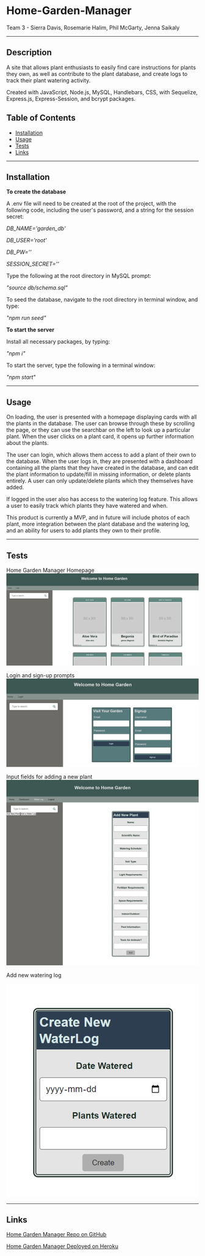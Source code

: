 # Home-Garden-Manager

Team 3 - Sierra Davis, Rosemarie Halim, Phil McGarty, Jenna Saikaly

---

## Description

A site that allows plant enthusiasts to easily find care instructions for plants they own, as well as contribute to the plant database, and create logs to track their plant watering activity.

Created with JavaScript, Node.js, MySQL, Handlebars, CSS, with Sequelize, Express.js, Express-Session, and bcrypt packages.

## Table of Contents
* [Installation](#installation)
* [Usage](#usage)
* [Tests](#tests)
* [Links](#links)


---
## Installation

**To create the database**

A .env file will need to be created at the root of the project, with the following code, including the user's password, and a string for the session secret:

*DB_NAME='garden_db'*

*DB_USER='root'*

*DB_PW=''*

*SESSION_SECRET=''*

Type the following at the root directory in MySQL prompt: 

*"source db/schema.sql"*

To seed the database, navigate to the root directory in  terminal window, and type: 

*"npm run seed"*

**To start the server**

Install all necessary packages, by typing:

*"npm i"*

To start the server, type the following in a terminal window: 

*"npm start"*


---
## Usage

On loading, the user is presented with a homepage displaying cards with all the plants in the database. The user can browse through these by scrolling the page, or they can use the searchbar on the left to look up a particular plant. When the user clicks on a plant card, it opens up further information about the plants.

The user can login, which allows them access to add a plant of their own to the database. When the user logs in, they are presented with a dashboard containing all the plants that they have created in the database, and can edit the plant information to update/fill in missing information, or delete plants entirely. A user can only update/delete plants which they themselves have added.

If logged in the user also has access to the watering log feature. This allows a user to easily track which plants they have watered and when.

This product is currently a MVP, and in future will include photos of each plant, more integration between the plant database and the watering log, and an ability for users to add plants they own to their profile.


---
## Tests

Home Garden Manager Homepage
![Home Garden Manager Homepage](./public/images/screenshots/homepage.png)

Login and sign-up prompts
![Login Page](./public/images/screenshots/login.png)

Input fields for adding a new plant
![Add Plant Page](./public/images/screenshots/add-plant.png)

Add new watering log

![Add Watering Log](./public/images/screenshots/add-water-log.png)

---
## Links

[Home Garden Manager Repo on GitHub](https://github.com/SierraDavis2000/Home-Garden-Manager)

[Home Garden Manager Deployed on Heroku](https://warm-harbor-34559.herokuapp.com/)
